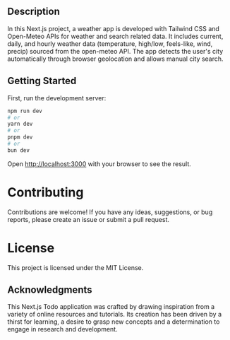 ## Description

In this Next.js project, a weather app is developed with Tailwind CSS and Open-Meteo APIs for weather and search related data. It includes current, daily, and hourly weather data (temperature, high/low, feels-like, wind, precip) sourced from the open-meteo API. The app detects the user's city automatically through browser geolocation and allows manual city search.

## Getting Started

First, run the development server:

```bash
npm run dev
# or
yarn dev
# or
pnpm dev
# or
bun dev
```

Open [http://localhost:3000](http://localhost:3000) with your browser to see the result.

# Contributing
Contributions are welcome! If you have any ideas, suggestions, or bug reports, please create an issue or submit a pull request.

# License
This project is licensed under the MIT License.

## Acknowledgments
This Next.js Todo application was crafted by drawing inspiration from a variety of online resources and tutorials. Its creation has been driven by a thirst for learning, a desire to grasp new concepts and a determination to engage in research and development.
